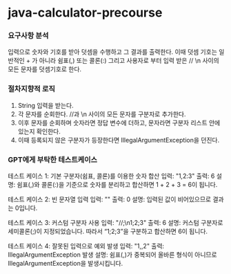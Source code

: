 # java-calculator-precourse

### 요구사항 분석
입력으로 숫자와 기호를 받아 덧셈을 수행하고 그 결과를 출력한다.
이때 덧셈 기호는 일반적인 + 가 아니라 쉼표(,) 또는 콜론(:) 
그리고 사용자로 부터 입력 받은 //  \n 사이의 모든 문자를 덧셈기호로 한다.

### 절차지향적 로직
1. String 입력을 받는다.
2. 각 문자를 순회한다. //과 \n 사이의 모든 문자를 구분자로 추가한다.
3. 이후 문자를 순회하며 숫자라면 정답 변수에 더하고, 문자라면 구분자 리스트 안에 있는지 확인한다.
4. 이때 등록되지 않은 구분자가 등장한다면 IllegalArgumentException을 던진다.



### GPT에게 부탁한 테스트케이스

테스트 케이스 1: 기본 구분자(쉼표, 콜론)를 이용한 숫자 합산
입력: "1,2:3"
출력: 6
설명: 쉼표(,)와 콜론(:)을 기준으로 숫자를 분리하고 합산하면 1 + 2 + 3 = 6이 됩니다.

테스트 케이스 2: 빈 문자열 입력
입력: ""
출력: 0
설명: 입력된 값이 비어있으므로 결과는 0입니다.

테스트 케이스 3: 커스텀 구분자 사용
입력: "//;\n1;2;3"
출력: 6
설명: 커스텀 구분자로 세미콜론(;)이 지정되었습니다. 따라서 “1;2;3”을 구분하고 합산하면 6이 됩니다.

테스트 케이스 4: 잘못된 입력으로 예외 발생
입력: "1,,2"
출력: IllegalArgumentException 발생
설명: 쉼표(,)가 중복되어 올바른 형식이 아니므로 IllegalArgumentException을 발생시킵니다.
